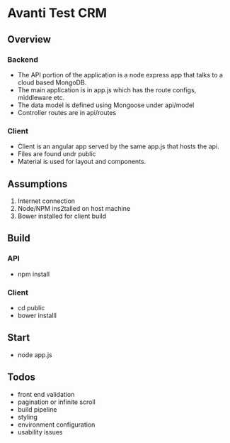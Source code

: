 # Avanti Test CRM

## Overview

### Backend
* The API portion of the application is a node express app that talks to a cloud based MongoDB.
* The main application is in app.js which has the route configs, middleware etc.
* The data model is defined using Mongoose under api/model
* Controller routes are in api/routes

### Client
* Client is an angular app served by the same app.js that hosts the api.
* Files are found undr public
* Material is used for layout and components.


## Assumptions

1. Internet connection
1. Node/NPM ins2talled on host machine
1. Bower installed for client build

## Build

### API

* npm install

### Client

* cd public
* bower installl

## Start

* node app.js

## Todos

* front end validation
* pagination or infinite scroll
* build pipeline
* styling
* environment configuration
* usability issues
